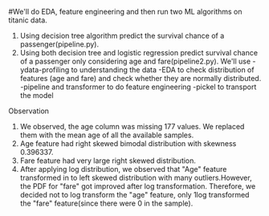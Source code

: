 #We'll do EDA, feature engineering and then run two ML algorithms on titanic data.
1. Using decision tree algorithm predict the survival chance of a passenger(pipeline.py).
2. Using both decision tree and logistic regression predict survival chance of a passenger 
only considering age and fare(pipeline2.py).
We'll use 
-ydata-profiling to understanding the data
-EDA to check distribution of features (age and fare) and check whether they are normally distributed.
-pipeline and transformer to do feature engineering
-pickel to transport the model

Observation
1. We observed, the age column was missing 177 values. We replaced them with the mean
age of all the available samples.
2. Age feature had right skewed bimodal distribution with skewness 0.396337.  
3. Fare feature had very large right skewed distribution. 
4. After applying log distribution, we observed that "Age" feature transformed in to left
skewed distribution with many outliers.However, the PDF for "fare" got improved after log transformation. 
Therefore, we decided not to log transform the "age" feature, only 1log transformed the "fare"
feature(since there were 0 in the sample).